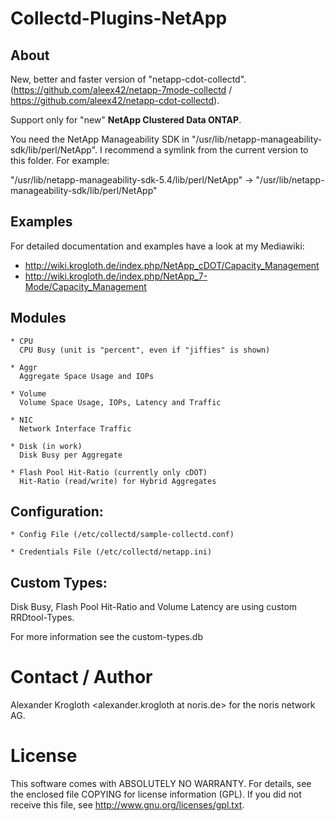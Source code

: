 # Collectd-Plugins-NetApp

## About 

New, better and faster version of "netapp-cdot-collectd".
(https://github.com/aleex42/netapp-7mode-collectd / https://github.com/aleex42/netapp-cdot-collectd).

Support only for "new" <b>NetApp Clustered Data ONTAP</b>.

You need the NetApp Manageability SDK in "/usr/lib/netapp-manageability-sdk/lib/perl/NetApp".
I recommend a symlink from the current version to this folder. For example:

"/usr/lib/netapp-manageability-sdk-5.4/lib/perl/NetApp" -> "/usr/lib/netapp-manageability-sdk/lib/perl/NetApp"


## Examples 

For detailed documentation and examples have a look at my Mediawiki:

* http://wiki.krogloth.de/index.php/NetApp_cDOT/Capacity_Management 
* http://wiki.krogloth.de/index.php/NetApp_7-Mode/Capacity_Management

## Modules

    * CPU
      CPU Busy (unit is "percent", even if "jiffies" is shown)
      
    * Aggr
      Aggregate Space Usage and IOPs

    * Volume
      Volume Space Usage, IOPs, Latency and Traffic

    * NIC
      Network Interface Traffic

    * Disk (in work)
      Disk Busy per Aggregate

    * Flash Pool Hit-Ratio (currently only cDOT)
      Hit-Ratio (read/write) for Hybrid Aggregates

## Configuration:

    * Config File (/etc/collectd/sample-collectd.conf)

    * Credentials File (/etc/collectd/netapp.ini)

## Custom Types:

Disk Busy, Flash Pool Hit-Ratio and Volume Latency are using custom RRDtool-Types.

For more information see the custom-types.db

# Contact / Author

Alexander Krogloth
<git at krogloth.de>
<alexander.krogloth at noris.de> for the noris network AG.

# License

This software comes with ABSOLUTELY NO WARRANTY. For details, see
the enclosed file COPYING for license information (GPL). If you
did not receive this file, see http://www.gnu.org/licenses/gpl.txt.
